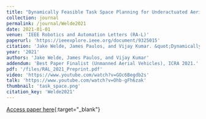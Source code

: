 ```yaml
---
title: "Dynamically Feasible Task Space Planning for Underactuated Aerial Manipulators"
collection: journal
permalink: /journal/Welde2021
date: 2021-01-01
venue: 'IEEE Robotics and Automation Letters (RA-L)'
paperurl: 'https://ieeexplore.ieee.org/document/9325015'
citation: 'Jake Welde, James Paulos, and Vijay Kumar. &quot;Dynamically Feasible Task Space Planning for Underactuated Aerial Manipulators.&quot; IEEE Robotics and Automation Letters (RA-L), 2021.'
year: '2021'
authors: 'Jake Welde, James Paulos, and Vijay Kumar'
addendum: 'Best Paper Finalist (Unmanned Aerial Vehicles), ICRA 2021.'
pdf: '/files/RAL_2021_Preprint.pdf'
video: 'https://www.youtube.com/watch?v=GOc6Begdb2s'
talk: 'https://www.youtube.com/watch?v=Ohb-gFh6zak'
thumbnail: 'task_space.png'
citation_key: 'Welde2021'
---
```

[Access paper here](https://ieeexplore.ieee.org/document/9325015){:target="_blank"}
